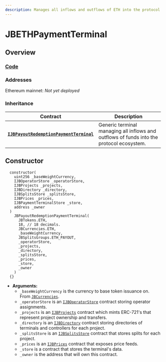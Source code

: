 ```yaml
---
description: Manages all inflows and outflows of ETH into the protocol ecosystem.
---
```


# JBETHPaymentTerminal

## Overview

### [Code](https://github.com/jbx-protocol/juice-contracts-v2/blob/main/contracts/JBETHPaymentTerminal.sol)

### **Addresses**

Ethereum mainnet: _Not yet deployed_

### **Inheritance**

| Contract                                             | Description                                                                                                                              |
| ------------------------------------------------ | ---------------------------------------------------------------------------------------------------------------------------------------- |
| [**`IJBPayoutRedemptionPaymentTerminal`**](/protocol/api/interfaces/ijbpayoutredemptionpaymentterminal.md) | Generic terminal managing all inflows and outflows of funds into the protocol ecosystem. |

## Constructor

```solidity
  constructor(
    uint256 _baseWeightCurrency,
    IJBOperatorStore _operatorStore,
    IJBProjects _projects,
    IJBDirectory _directory,
    IJBSplitsStore _splitsStore,
    IJBPrices _prices,
    IJBPaymentTerminalStore _store,
    address _owner
  )
    JBPayoutRedemptionPaymentTerminal(
      JBTokens.ETH,
      18, // 18 decimals.
      JBCurrencies.ETH,
      _baseWeightCurrency,
      JBSplitsGroups.ETH_PAYOUT,
      _operatorStore,
      _projects,
      _directory,
      _splitsStore,
      _prices,
      _store,
      _owner
    )
  {}
```

* **Arguments:**
  * `_baseWeightCurrency` is the currency to base token issuance on. From [`JBCurrencies`](/protocol/api/libraries/jbcurrencies.md).
  * `_operatorStore` is an [`IJBOperatorStore`](/protocol/api/interfaces/ijboperatorstore.md) contract storing operator assignments.
  * `_projects` is an [`IJBProjects`](/protocol/api/interfaces/ijbprojects.md) contract which mints ERC-721's that represent project ownership and transfers.
  * `_directory` is an [`IJBDirectory`](/protocol/api/interfaces/ijbdirectory.md) contract storing directories of terminals and controllers for each project.
  * `_splitsStore` is an [`IJBSplitsStore`](/protocol/api/interfaces/ijbsplitsstore/) contract that stores splits for each project.
  * `_prices` is an [`IJBPrices`](/protocol/api/interfaces/ijbprices.md) contract that exposes price feeds.
  * `_store` is a contract that stores the terminal's data.
  * `_owner` is the address that will own this contract.
